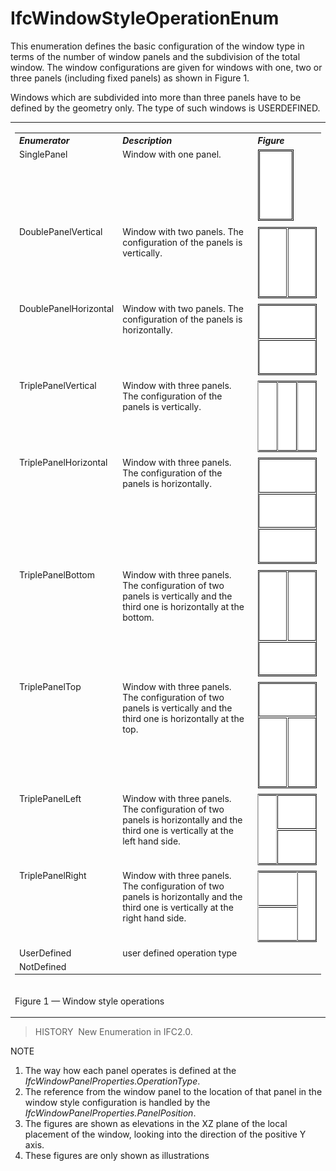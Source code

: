# IfcWindowStyleOperationEnum

This enumeration defines the basic configuration of the window type in terms of the number of window panels and the subdivision of the total window. The window configurations are given for windows with one, two or three panels (including fixed panels) as shown in Figure 1.

Windows which are subdivided into more than three panels have to be defined by the geometry only. The type of such windows is USERDEFINED.

<table>
<tr>
<td>
<table class="gridtable">
<tr valign="top">
<th width="30%" valign="top" align="left"><i>Enumerator</i></th>
<th width="46%" valign="top" align="left"><i>Description</i></th>
<th width="23%" valign="top" align="left"><i>Figure</i></th>
</tr>
<tr valign="top">
<td width="30%" valign="top" align="left">SinglePanel</td>
<td width="46%" valign="top" align="left">Window with one panel.<br></td>
<td width="23%" valign="top" align="left"><img src="../../../../figures/ifcwindowstyleoperationenum-fig01.gif" width="58" height="115" border="0"></td>
</tr>
<tr valign="top">
<td width="30%" valign="top" align="left">DoublePanelVertical</td>
<td width="46%" valign="top" align="left">Window with two panels. The configuration of the panels is
vertically.<br></td>
<td width="23%" valign="top" align="left"><img src="../../../../figures/ifcwindowstyleoperationenum-fig02.gif" width="115" height="115" border="0"></td>
</tr>
<tr valign="top">
<td width="30%" valign="top" align="left">DoublePanelHorizontal</td>
<td width="46%" valign="top" align="left">Window with two panels. The configuration of the panels is
horizontally.<br></td>
<td width="23%" valign="top" align="left"><img src="../../../../figures/ifcwindowstyleoperationenum-fig03.gif" width="115" height="115" border="0"></td>
</tr>
<tr valign="top">
<td width="30%" valign="top" align="left">TriplePanelVertical</td>
<td width="46%" valign="top" align="left">Window with three panels. The configuration of the panels is
vertically.<br></td>
<td width="23%" valign="top" align="left"><img src="../../../../figures/ifcwindowstyleoperationenum-fig04.gif" width="171" height="115" border="0"></td>
</tr>
<tr valign="top">
<td width="30%" valign="top" align="left">TriplePanelHorizontal</td>
<td width="46%" valign="top" align="left">Window with three panels. The configuration of the panels is
horizontally.</td>
<td width="23%" valign="top" align="left"><img src="../../../../figures/ifcwindowstyleoperationenum-fig05.gif" width="115" height="171" border="0"></td>
</tr>
<tr valign="top">
<td width="30%" valign="top" align="left">TriplePanelBottom</td>
<td width="46%" valign="top" align="left">Window with three panels. The configuration of two panels is vertically and
the third one is horizontally at the bottom.<br></td>
<td width="23%" valign="top" align="left"><img src="../../../../figures/ifcwindowstyleoperationenum-fig06.gif" width="115" height="171" border="0"></td>
</tr>
<tr valign="top">
<td width="30%" valign="top" align="left">TriplePanelTop</td>
<td width="46%" valign="top" align="left">Window with three panels. The configuration of two panels is vertically and
the third one is horizontally at the top.<br></td>
<td width="23%" valign="top" align="left"><img src="../../../../figures/ifcwindowstyleoperationenum-fig07.gif" width="115" height="171" border="0"></td>
</tr>
<tr valign="top">
<td width="30%" valign="top" align="left">TriplePanelLeft</td>
<td width="46%" valign="top" align="left">Window with three panels. The configuration of two panels is horizontally and
the third one is vertically at the left hand side.<br></td>
<td width="23%" valign="top" align="left"><img src="../../../../figures/ifcwindowstyleoperationenum-fig08.gif" width="171" height="115" border="0"></td>
</tr>
<tr valign="top">
<td width="30%" valign="top" align="left">TriplePanelRight</td>
<td width="46%" valign="top" align="left">Window with three panels. The configuration of two panels is horizontally and
the third one is vertically at the right hand side.<br></td>
<td width="23%" valign="top" align="left"><img src="../../../../figures/ifcwindowstyleoperationenum-fig09.gif" width="171" height="115" border="0"></td>
</tr>
<tr valign="top">
<td width="30%" valign="top" align="left">UserDefined</td>
<td width="46%" valign="top" align="left">user defined operation type</td>
<td width="23%" valign="top" align="left">&nbsp;</td>
</tr>
<tr valign="top">
<td width="30%" valign="top" align="left">NotDefined</td>
<td width="46%" valign="top" align="left">&nbsp;</td>
<td width="23%" valign="top" align="left">&nbsp;</td>
</tr>
</table>
</td>
</tr>
<tr>
<td>
<p class="figure">Figure 1 &mdash; Window style operations</p>
</td>
</tr>
</table>

> HISTORY&nbsp; New Enumeration in IFC2.0.

NOTE

1. The way how each panel operates is defined at the _IfcWindowPanelProperties.OperationType_.
2. The reference from the window panel to the location of that panel in the window style configuration is handled by the _IfcWindowPanelProperties.PanelPosition_.
3. The figures are shown as elevations in the XZ plane of the local placement of the window, looking into the direction of the positive Y axis.
4. These figures are only shown as illustrations
